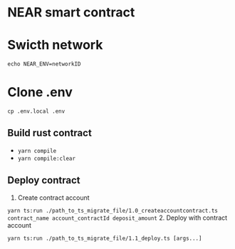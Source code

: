 # NEAR smart contract

# Swicth network

``echo NEAR_ENV=networkID``

# Clone .env

``cp .env.local .env``

## Build rust contract
- `yarn compile`
- `yarn compile:clear`

## Deploy contract
1. Create contract account 

``yarn ts:run ./path_to_ts_migrate_file/1.0_createaccountcontract.ts contract_name account_contractId deposit_amount``
2. Deploy with contract account

``yarn ts:run ./path_to_ts_migrate_file/1.1_deploy.ts [args...]``